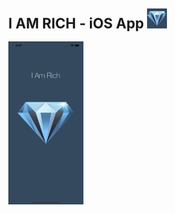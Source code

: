 # I AM RICH - iOS App ![AppIcon](/I%20AM%20RICH/Assets.xcassets/AppIcon.appiconset/Icon-20@2x.png)

<img src="IAMRICH_Main.png"
     alt="screenshot"
     style="float: left; margin-right: 10px;" 
     width="30%"/>
